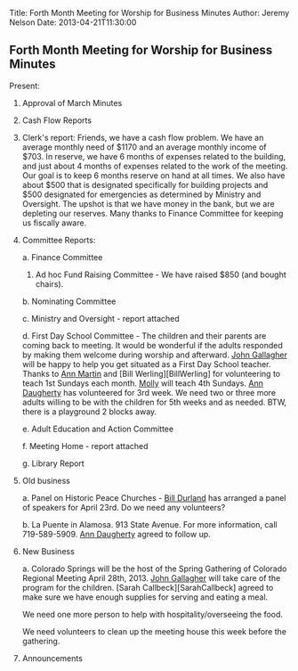 Title: Forth Month Meeting for Worship for Business Minutes
Author: Jeremy Nelson
Date: 2013-04-21T11:30:00

## Forth Month Meeting for Worship for Business Minutes

Present:

1. Approval of March  Minutes

2. Cash Flow Reports

3. Clerk's report:
   Friends, we have a cash flow problem. We have an average monthly need of 
   $1170 and an average monthly income of $703. In reserve, we have 6 months 
   of expenses related to the building, and just about 4 months of expenses 
   related to the work of the meeting. Our goal is to keep 6 months reserve 
   on hand at all times. We also have about $500 that is designated 
   specifically for building projects and $500 designated for emergencies as 
   determined by Ministry and Oversight. The upshot is that we have money in 
   the bank, but we are depleting our reserves. Many thanks to Finance 
   Committee for keeping us fiscally aware.
 

4. Committee Reports:

   a. Finance Committee 
    
      1. Ad hoc Fund Raising Committee - We have raised $850 (and bought chairs).

   b. Nominating Committee 

   c. Ministry and Oversight -  report attached

   d. First Day School Committee - 
      The children and their parents are coming back to meeting. It would be 
      wonderful if the adults responded by making them welcome during worship 
      and afterward.  [John Gallagher][JohnGallagher] will be happy to help you 
      get situated as a First Day School teacher.  Thanks to [Ann Martin][AnnMartin] 
      and [Bill Werling][BillWerling] for volunteering to teach 1st Sundays each 
      month.  [Molly][MollyWingate] will teach 4th Sundays. 
      [Ann Daugherty][AnnDaugherty] has volunteered for 3rd week.  We need two or three 
      more adults willing to be with the children for 5th weeks and as needed. 
      BTW, there is a playground 2 blocks away.

   e. Adult Education and Action Committee

   f. Meeting Home - report attached

   g. Library Report

5. Old business

   a. Panel on Historic Peace Churches - [Bill Durland][BillDurland] has 
      arranged a panel of speakers for April 23rd.  Do we need any volunteers?

   b. La Puente in Alamosa.  913 State Avenue. For more information, call 
      719-589-5909.  [Ann Daugherty][AnnDaugherty] agreed to follow up.

6.  New Business

    a. Colorado Springs will be the host of the Spring Gathering of Colorado 
       Regional Meeting April 28th, 2013.  [John Gallagher][JohnGallagher] will 
       take care of the program for the children.  [Sarah Callbeck][SarahCallbeck] 
       agreed to make sure we have enough supplies for serving and eating a meal. 

       We need one more person to help with hospitality/overseeing the food. 

       We need volunteers to clean up the meeting house this week before the gathering. 
 

7. Announcements

[AnnDaugherty]: /Friends/AnnDaugherty
[BillDurland]: /Friends/BillDurland
[JohnGallagher]: /Friends/JohnGallagher
[AnnMartin]: /Friends/AnnMartin
[MollyWingate]: /Friends/MollyWingate
